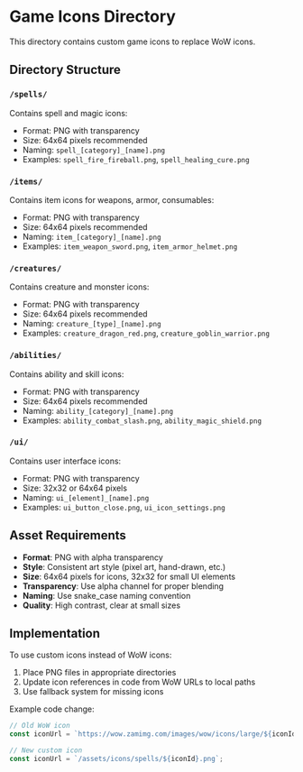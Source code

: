 # Game Icons Directory

This directory contains custom game icons to replace WoW icons.

## Directory Structure

### `/spells/`
Contains spell and magic icons:
- Format: PNG with transparency
- Size: 64x64 pixels recommended
- Naming: `spell_[category]_[name].png`
- Examples: `spell_fire_fireball.png`, `spell_healing_cure.png`

### `/items/`
Contains item icons for weapons, armor, consumables:
- Format: PNG with transparency  
- Size: 64x64 pixels recommended
- Naming: `item_[category]_[name].png`
- Examples: `item_weapon_sword.png`, `item_armor_helmet.png`

### `/creatures/`
Contains creature and monster icons:
- Format: PNG with transparency
- Size: 64x64 pixels recommended  
- Naming: `creature_[type]_[name].png`
- Examples: `creature_dragon_red.png`, `creature_goblin_warrior.png`

### `/abilities/`
Contains ability and skill icons:
- Format: PNG with transparency
- Size: 64x64 pixels recommended
- Naming: `ability_[category]_[name].png`
- Examples: `ability_combat_slash.png`, `ability_magic_shield.png`

### `/ui/`
Contains user interface icons:
- Format: PNG with transparency
- Size: 32x32 or 64x64 pixels
- Naming: `ui_[element]_[name].png`
- Examples: `ui_button_close.png`, `ui_icon_settings.png`

## Asset Requirements

- **Format**: PNG with alpha transparency
- **Style**: Consistent art style (pixel art, hand-drawn, etc.)
- **Size**: 64x64 pixels for icons, 32x32 for small UI elements
- **Transparency**: Use alpha channel for proper blending
- **Naming**: Use snake_case naming convention
- **Quality**: High contrast, clear at small sizes

## Implementation

To use custom icons instead of WoW icons:

1. Place PNG files in appropriate directories
2. Update icon references in code from WoW URLs to local paths
3. Use fallback system for missing icons

Example code change:
```javascript
// Old WoW icon
const iconUrl = `https://wow.zamimg.com/images/wow/icons/large/${iconId}.jpg`;

// New custom icon
const iconUrl = `/assets/icons/spells/${iconId}.png`;
```
